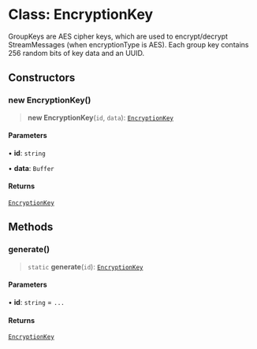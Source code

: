 # Class: EncryptionKey

GroupKeys are AES cipher keys, which are used to encrypt/decrypt StreamMessages (when encryptionType is AES).
Each group key contains 256 random bits of key data and an UUID.

## Constructors

### new EncryptionKey()

> **new EncryptionKey**(`id`, `data`): [`EncryptionKey`](EncryptionKey.md)

#### Parameters

• **id**: `string`

• **data**: `Buffer`

#### Returns

[`EncryptionKey`](EncryptionKey.md)

## Methods

### generate()

> `static` **generate**(`id`): [`EncryptionKey`](EncryptionKey.md)

#### Parameters

• **id**: `string` = `...`

#### Returns

[`EncryptionKey`](EncryptionKey.md)
